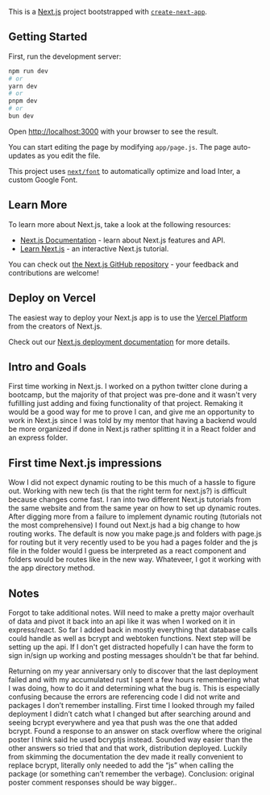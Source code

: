 This is a [Next.js](https://nextjs.org/) project bootstrapped with [`create-next-app`](https://github.com/vercel/next.js/tree/canary/packages/create-next-app).

## Getting Started

First, run the development server:

```bash
npm run dev
# or
yarn dev
# or
pnpm dev
# or
bun dev
```

Open [http://localhost:3000](http://localhost:3000) with your browser to see the result.

You can start editing the page by modifying `app/page.js`. The page auto-updates as you edit the file.

This project uses [`next/font`](https://nextjs.org/docs/basic-features/font-optimization) to automatically optimize and load Inter, a custom Google Font.

## Learn More

To learn more about Next.js, take a look at the following resources:

- [Next.js Documentation](https://nextjs.org/docs) - learn about Next.js features and API.
- [Learn Next.js](https://nextjs.org/learn) - an interactive Next.js tutorial.

You can check out [the Next.js GitHub repository](https://github.com/vercel/next.js/) - your feedback and contributions are welcome!

## Deploy on Vercel

The easiest way to deploy your Next.js app is to use the [Vercel Platform](https://vercel.com/new?utm_medium=default-template&filter=next.js&utm_source=create-next-app&utm_campaign=create-next-app-readme) from the creators of Next.js.

Check out our [Next.js deployment documentation](https://nextjs.org/docs/deployment) for more details.

## Intro and Goals

First time working in Next.js. I worked on a python twitter clone during a bootcamp, but the majority of that project was pre-done and it wasn't very fufillling just adding and fixing functionality of that project. Remaking it would be a good way for me to prove I can, and give me an opportunity to work in Next.js since I was told by my mentor that having a backend would be more organized if done in Next.js rather splitting it in a React folder and an express folder.

## First time Next.js impressions

Wow I did not expect dynamic routing to be this much of a hassle to figure out. Working with new tech (is that the right term for next.js?) is difficult because changes come fast. I ran into two different Next.js tutorials from the same website and from the same year on how to set up dynamic routes. After digging more from a failure to implement dynamic routing (tutorials not the most comprehensive) I found out Next.js had a big change to how routing works. The default is now you make page.js and folders with page.js for routing but it very recently used to be you had a pages folder and the js file in the folder would I guess be interpreted as a react component and folders would be routes like in the new way. Whateveer, I got it working with the app directory method.

## Notes

Forgot to take additional notes. Will need to make a pretty major overhault of data and pivot it back into an api like  it was when I worked on it in express/react.
So far I added back in mostly everything that database calls could handle as well as bcrypt and webtoken functions. Next step will be setting up the api. If I don't get distracted hopefully I can have the form to sign in/sign up working and posting messages shouldn't be that far behind.

Returning on my year anniversary only to discover that the last deployment failed and with my accumulated rust I spent a few hours remembering what I was doing, how to do it and determining what the bug is. This is especially confusing because the errors are referencing code I did not write and packages I don’t remember installing. First time I looked through my failed deployment I didn’t catch what I changed but after searching around and seeing bcrypt everywhere and yea that push was the one that added bcrypt. Found a response to an answer on stack overflow where the original poster I think said he used bcryptjs instead. Sounded way easier than the other answers so tried that and that work, distribution deployed. Luckily from skimming the documentation the dev made it really convenient to replace bcrypt, literally only needed to add the “js” when calling the package (or something can’t remember the verbage). Conclusion: original poster comment responses should be way bigger..